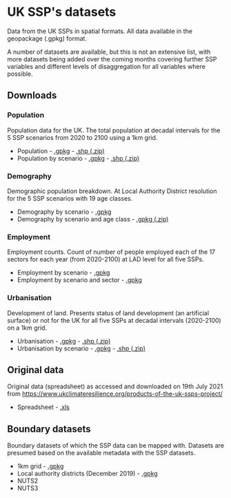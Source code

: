 # UK SSP's datasets
Data from the UK SSPs in spatial formats. All data available in the geopackage (.gpkg) format. 

A number of datasets are available, but this is not an extensive list, with more datasets being added over the coming months covering further SSP variables and different levels of disaggregation for all variables where possible.


## Downloads
<h3>Population</h3>
Population data for the UK. The total population at decadal intervals for the 5 SSP scenarios from 2020 to 2100 using a 1km grid. 
<ul>
    <li>Population - <a href="https://newcastle-my.sharepoint.com/:u:/g/personal/ncr48_newcastle_ac_uk/EcdKCGVkgZNBgX03mjIUq-QBt6wClMONME9UTgAuebBQ-g?e=UnMDpy">.gpkg</a> - <a href="https://newcastle-my.sharepoint.com/:u:/g/personal/ncr48_newcastle_ac_uk/EQ06OqLMWKpIhdtj9Al9vrQBgSrBIIX_FdPnPxQe8qxTEA?e=YQmAJM">.shp (.zip)</a></li>
    <li>Population by scenario - <a href="https://newcastle-my.sharepoint.com/:u:/g/personal/ncr48_newcastle_ac_uk/EZLg_JUqIDhPoU-BExMJ1LgBs7tbGzd6blE6Mlax9Aqg3g?e=DkSZ7M">.gpkg</a> - <a href="https://newcastle-my.sharepoint.com/:u:/g/personal/ncr48_newcastle_ac_uk/ESqNgbtoHbxGqVhJo43zFfgBeWdheWfg1RCRACU84Syxyg?e=fDZbzG">.shp (.zip)</a></li>
</ul>

<h3>Demography</h3>
Demographic population breakdown. At Local Authority District resolution for the 5 SSP scenarios with 19 age classes.
<ul>
    <li>Demography by scenario - <a href="https://newcastle-my.sharepoint.com/:u:/g/personal/ncr48_newcastle_ac_uk/EfR4eRQX2PNNrhwDke955rYBxWa64NVtapZte_oT9yqHDQ?e=iFjMl7">.gpkg</a></li>
    <li>Demography by scenario and age class - <a href="https://newcastle-my.sharepoint.com/:u:/g/personal/ncr48_newcastle_ac_uk/Ec4ZLQJZ19tHlncHgT8gBPwB1EXZNrqY47YRlYTCdWafwQ?e=1vqYB3">.gpkg (.zip)</a></li>
</ul>

<h3>Employment</h3>
Employment counts. Count of number of people employed each of the 17 sectors for each year (from 2020-2100) at LAD level for all five SSPs.
<ul>
    <li>Employment by scenario - <a href="https://newcastle-my.sharepoint.com/:u:/g/personal/ncr48_newcastle_ac_uk/EaBp5AIKWa9Mh0qmo1x83PYBp5Ac1XYV4xtjx4c5tKfTtg?e=aiKH1q">.gpkg</a></li>
    <li>Employment by scenario and sector - <a href="https://newcastle-my.sharepoint.com/:u:/g/personal/ncr48_newcastle_ac_uk/EWQzWqgaj3lHvVSuteW1mjwB9f3kjYj_Ez3JmTfGf5jNOg?e=wyyANM">.gpkg</a></li>
</ul>

<h3>Urbanisation</h3>
Development of land. Presents status of land development (an artificial surface) or not for the UK for all five SSPs at decadal intervals (2020-2100) on a 1km grid.
<ul>
    <li>Urbanisation - <a href="https://newcastle-my.sharepoint.com/:u:/g/personal/ncr48_newcastle_ac_uk/EeUXQuRTpd5Bh5f9UrvPtWABn800v12t-yO8LQf1l9vXjw?e=vTPxj4">.gpkg</a> - <a href="https://newcastle-my.sharepoint.com/:u:/g/personal/ncr48_newcastle_ac_uk/ERndVQPHCmFGsWCrPqvE9qgBO9mENn6CRCgBOWyuZtmIIQ?e=si7670">.shp (.zip)</a></li>
    <li>Urbanisation by scenario - <a href="https://newcastle-my.sharepoint.com/:u:/g/personal/ncr48_newcastle_ac_uk/EbcbbaXaU3JDvZYOIvs4gWcB33s9NUpVv_CyNkbKms9fCw?e=rRKwkB">.gpkg</a> - <a href="https://newcastle-my.sharepoint.com/:u:/g/personal/ncr48_newcastle_ac_uk/ERvgSj-QyhZMusyFRHEQapEBF1mYPVbsY-bWET6fAZSjaQ?e=SHCiDk">.shp (.zip)</a></li>
</ul>

## Original data
Original data (spreadsheet) as accessed and downloaded on 19th July 2021 from https://www.ukclimateresilience.org/products-of-the-uk-ssps-project/
<ul>
    <li>Spreadsheet - <a href="https://newcastle-my.sharepoint.com/:x:/g/personal/ncr48_newcastle_ac_uk/ER8tyD4esSVAo0NjST-XzFIB5vAid4Ax1r0S8vRJeSPV2w?e=zf4Qn9">.xls</a></li>
</ul>

## Boundary datasets
Boundary datasets of which the SSP data can be mapped with. Datasets are presumed based on the available metadata with the SSP datasets.

<ul>
    <li>1km grid - <a href="https://newcastle-my.sharepoint.com/:u:/g/personal/ncr48_newcastle_ac_uk/EYlyqSfCBbJAmkUfi1qlbKMBoPfSdvHajDn--Cx9fIOaSA?e=BkW9z9">.gpkg</a></li>
    <li>Local authority districts (December 2019) - <a href="https://newcastle-my.sharepoint.com/:u:/g/personal/ncr48_newcastle_ac_uk/ESa9s8rgrNNIo_rjnAjcDzQBidY9d3GE5F8DtkuaG40F1g?e=ER6KaI">.gpkg</a></li>
    <li>NUTS2</li>
    <li>NUTS3</li>
</ul>

